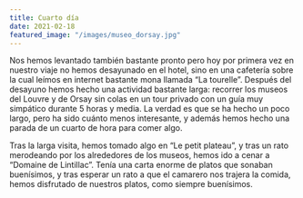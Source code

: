 ```yaml
---
title: Cuarto día
date: 2021-02-18
featured_image: "/images/museo_dorsay.jpg"
--- 
```


Nos hemos levantado también bastante pronto pero hoy por primera vez en nuestro viaje no hemos desayunado en el hotel, sino en una cafetería sobre la cual leímos en internet bastante mona llamada “La tourelle”. Después del desayuno hemos hecho una actividad bastante larga: recorrer los museos del Louvre y de Orsay sin colas en un tour privado con un guía muy simpático durante 5 horas y media. La verdad es que se ha hecho un poco largo, pero ha sido cuánto menos interesante, y además hemos hecho una parada de un cuarto de hora para comer algo.

Tras la larga visita, hemos tomado algo en “Le petit plateau”, y tras un rato merodeando por los alrededores de los museos, hemos ido a cenar a “Domaine de Lintillac”. Tenía una carta enorme de platos que sonaban buenísimos, y tras esperar un rato a que el camarero nos trajera la comida, hemos disfrutado de nuestros platos, como siempre buenísimos.
